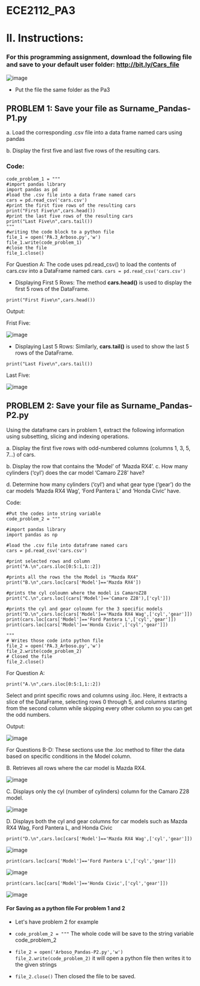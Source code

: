 # ECE2112_PA3
# II. Instructions:

### For this programming assignment, download the following file and save to your default user folder: http://bit.ly/Cars_file

![image](https://github.com/user-attachments/assets/c8b74db9-dc8c-49b4-a02b-c74b223215ba)

- Put the file the same folder as the Pa3

## PROBLEM 1: Save your file as Surname_Pandas-P1.py

a. Load the corresponding .csv file into a data frame named cars using pandas

b. Display the first five and last five rows of the resulting cars.

### Code:

```#Put the codes into the string variable
code_problem_1 = """
#import pandas library
import pandas as pd
#load the .csv file into a data frame named cars
cars = pd.read_csv('cars.csv')
#print the first five rows of the resulting cars
print("First Five\n",cars.head())
#print the last five rows of the resulting cars
print("Last Five\n",cars.tail())
"""
#writing the code block to a python file 
file_1 = open('PA.3_Arboso.py','w')
file_1.write(code_problem_1)
#close the file
file_1.close()
```


For Question A: The code uses pd.read_csv() to load the contents of cars.csv into a DataFrame named cars.
```cars = pd.read_csv('cars.csv')```

- Displaying First 5 Rows: The method **cars.head()** is used to display the first 5 rows of the DataFrame.

```print("First Five\n",cars.head())```

  Output:
  
Frist Five:

![image](https://github.com/user-attachments/assets/2c511943-b153-4c73-82f9-c1ea5ef2576d)


- Displaying Last 5 Rows: Similarly, **cars.tail()** is used to show the last 5 rows of the DataFrame.

```print("Last Five\n",cars.tail())```

  Last Five:

  ![image](https://github.com/user-attachments/assets/6431e9a6-8690-4503-89cd-4427abc28005)


  


## PROBLEM 2: Save your file as Surname_Pandas-P2.py
Using the dataframe cars in problem 1, extract the following information using subsetting, slicing and
indexing operations.

a. Display the first five rows with odd-numbered columns (columns 1, 3, 5, 7...) of cars.

b. Display the row that contains the ‘Model’ of ‘Mazda RX4’.
c. How many cylinders (‘cyl’) does the car model ‘Camaro Z28’ have?

d. Determine how many cylinders (‘cyl’) and what gear type (‘gear’) do the car models ‘Mazda RX4 Wag’, ‘Ford Pantera L’ and ‘Honda Civic’ have.

Code:

```
#Put the codes into string variable
code_problem_2 = """

#import pandas library
import pandas as np

#load the .csv file into dataframe named cars
cars = pd.read_csv('cars.csv')

#print selected rows and column
print("A.\n",cars.iloc[0:5:1,1::2])

#prints all the rows the the Model is "Mazda RX4"
print("B.\n",cars.loc[cars['Model']=='Mazda RX4'])

#prints the cyl coloumn where the model is CamaroZ28
print("C.\n",cars.loc[(cars['Model']=='Camaro Z28'),['cyl']])

#prints the cyl and gear coloumn for the 3 specific models
print("D.\n",cars.loc[cars['Model']=='Mazda RX4 Wag',['cyl','gear']])
print(cars.loc[cars['Model']=='Ford Pantera L',['cyl','gear']])
print(cars.loc[cars['Model']=='Honda Civic',['cyl','gear']])

"""
# Writes those code into python file
file_2 = open('PA.3_Arboso.py','w')
file_2.write(code_problem_2)
# Closed the file
file_2.close()
```

For Question A: 

```print("A.\n",cars.iloc[0:5:1,1::2])```

Select and print specific rows and columns using .iloc. Here, it extracts a slice of the DataFrame, selecting rows 0 through 5, and columns starting from the second column while skipping every other column so you can get the odd numbers.

Output:

![image](https://github.com/user-attachments/assets/efdcf5b0-9df1-434a-8d26-e8c1c450c0ed)


For Questions B-D: These sections use the .loc method to filter the data based on specific conditions in the Model column.


B. Retrieves all rows where the car model is Mazda RX4.

![image](https://github.com/user-attachments/assets/6959d8f2-fdb4-46d9-b1e3-0e4dc7e8a2b9)


C. Displays only the cyl (number of cylinders) column for the Camaro Z28 model.

![image](https://github.com/user-attachments/assets/a8c3d7f2-9a3e-491f-81cf-c112ef75928f)


D. Displays both the cyl and gear columns for car models such as Mazda RX4 Wag, Ford Pantera L, and Honda Civic

```print("D.\n",cars.loc[cars['Model']=='Mazda RX4 Wag',['cyl','gear']])```

![image](https://github.com/user-attachments/assets/2030a971-3073-4619-8860-ce6301e73d9e)

```print(cars.loc[cars['Model']=='Ford Pantera L',['cyl','gear']])```

![image](https://github.com/user-attachments/assets/fa260115-6efe-4501-8cdf-003e96ee88ac)

```print(cars.loc[cars['Model']=='Honda Civic',['cyl','gear']])```

![image](https://github.com/user-attachments/assets/0fcb7b0f-42b2-49c8-bac4-482e9e518c19)


#### For Saving as a python file For problem 1 and 2

- Let's have problem 2 for example
  
- ```code_problem_2 = """``` The whole code will be save to the string variable code_problem_2
  
- ```file_2 = open('Arboso_Pandas-P2.py','w') file_2.write(code_problem_2)``` it will open a python file then writes it to the given strings
  
- ```file_2.close()``` Then closed the file to be saved.







